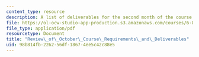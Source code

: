 ```yaml
---
content_type: resource
description: A list of deliverables for the second month of the course.
file: https://ol-ocw-studio-app-production.s3.amazonaws.com/courses/6-811-principles-and-practice-of-assistive-technology-fall-2014/98b814fb226256df18674ee5c42c88e5_MIT6_811F14_OctDeliverbles.pdf
file_type: application/pdf
resourcetype: Document
title: "Review\_of\_October\_Course\_Requirements\_and\_Deliverables"
uid: 98b814fb-2262-56df-1867-4ee5c42c88e5
---
```

